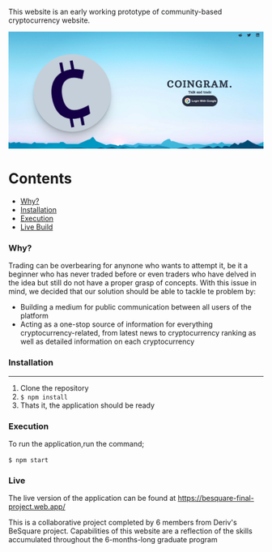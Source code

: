 

This website is an early working prototype of community-based cryptocurrency website.

![](readme_images/coingramLoginPage.png)


Contents
==
* [Why?](#why)
* [Installation](#installation)
* [Execution](#execution)
* [Live Build](#live)


### Why?
Trading can be overbearing for anynone who wants to attempt it, be it a beginner who has never traded before or even traders who have delved in the idea but still do not have a proper grasp of concepts. With this issue in mind, we decided that our solution should be able to tackle te problem by:

+ Building a medium for public communication between all users of the platform
+ Acting as a one-stop source of information for everything cryptocurrency-related, from latest news to cryptocurrency ranking as well as detailed information on each cryptocurrency


### Installation
---
1. Clone the repository
2.  `$ npm install`
3.  Thats it, the application should be ready

### Execution
To run the application,run the command;

`$ npm start`

### Live 
The live version of the application can be found at https://besquare-final-project.web.app/



This is a collaborative project completed by 6 members from Deriv's BeSquare project. Capabilities of this website are a reflection of the skills accumulated throughout the 6-months-long graduate program
